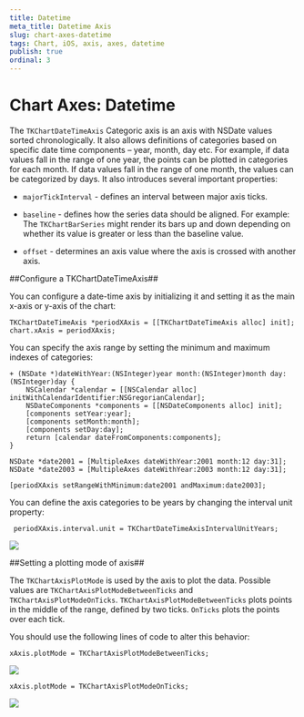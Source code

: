 ```yaml
---
title: Datetime
meta_title: Datetime Axis
slug: chart-axes-datetime
tags: Chart, iOS, axis, axes, datetime
publish: true
ordinal: 3
---
```


# Chart Axes: Datetime

The <code>TKChartDateTimeAxis</code> Categoric axis is an axis with NSDate values sorted chronologically. It also allows definitions of categories based on specific date time components – year, month, day etc. For example, if data values fall in the range of one year, the points can be plotted in categories for each month. If data values fall in the range of one month, the values can be categorized by days. It also introduces several important properties:

- <code>majorTickInterval</code> - defines an interval between major axis ticks.

- <code>baseline</code> - defines how the series data should be aligned. For example: The <code>TKChartBarSeries</code> might render its bars up and down depending on whether its value is greater or less than the baseline value.

- <code>offset</code> - determines an axis value where the axis is crossed with another axis.

##Configure a TKChartDateTimeAxis##

You can configure a date-time axis by initializing it and setting it as the main x-axis or y-axis of the chart:

  	TKChartDateTimeAxis *periodXAxis = [[TKChartDateTimeAxis alloc] init];
  	chart.xAxis = periodXAxis;

You can specify the axis range by setting the minimum and maximum indexes of categories:

	+ (NSDate *)dateWithYear:(NSInteger)year month:(NSInteger)month day:(NSInteger)day {
    	NSCalendar *calendar = [[NSCalendar alloc] initWithCalendarIdentifier:NSGregorianCalendar];
    	NSDateComponents *components = [[NSDateComponents alloc] init];
    	[components setYear:year];
    	[components setMonth:month];
    	[components setDay:day];
    	return [calendar dateFromComponents:components];
	}

	NSDate *date2001 = [MultipleAxes dateWithYear:2001 month:12 day:31];
    NSDate *date2003 = [MultipleAxes dateWithYear:2003 month:12 day:31];

    [periodXAxis setRangeWithMinimum:date2001 andMaximum:date2003];

You can define the axis categories to be years by changing the interval unit property:

     periodXAxis.interval.unit = TKChartDateTimeAxisIntervalUnitYears;

<img src="../images/chart-axes-datetime001.png">

##Setting a plotting mode of axis##

 The <code>TKChartAxisPlotMode</code> is used by the axis to plot the data. Possible values are <code>TKChartAxisPlotModeBetweenTicks</code> and <code>TKChartAxisPlotModeOnTicks</code>. <code>TKChartAxisPlotModeBetweenTicks</code> plots points in the middle of the range, defined by two ticks. <code>OnTicks</code> plots the points over each tick. 

 You should use the following lines of code to alter this behavior:

	xAxis.plotMode = TKChartAxisPlotModeBetweenTicks;

<img src="../images/chart-axes-datetime002.png"/>

	xAxis.plotMode = TKChartAxisPlotModeOnTicks;

<img src="../images/chart-axes-datetime003.png"/>
